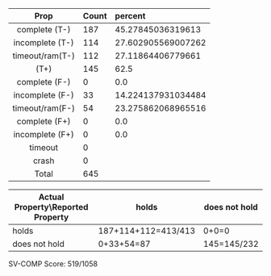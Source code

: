 
| Prop | Count | percent |
|:----:|:------|:--|
|complete   (T-)|187| 45.27845036319613 |
|incomplete (T-)|114|27.602905569007262 |
|timeout/ram(T-)|112|27.11864406779661 |
|           (T+)|145|62.5 |
|complete   (F-)|0|0.0 |
|incomplete (F-)|33|14.224137931034484 |
|timeout/ram(F-)|54|23.275862068965516 |
|complete   (F+)|0|0.0 |
|incomplete (F+)|0|0.0 |
|timeout        |0| |
|crash          |0| |
|Total          |645| |

| Actual Property\Reported Property | holds | does not hold |
|------------------------------------|-------|---------------|
| holds | 187+114+112=413/413 | 0+0=0 |
| does not hold | 0+33+54=87 | 145=145/232 |

SV-COMP Score: 519/1058

